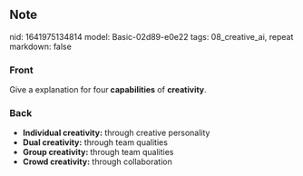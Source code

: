 ## Note
nid: 1641975134814
model: Basic-02d89-e0e22
tags: 08_creative_ai, repeat
markdown: false

### Front
Give a explanation for four<b> capabilities</b> of <b>creativity</b>.

### Back
<ul><li><b>Individual creativity:</b> through creative personality</li><li><b>Dual creativity:</b> through team qualities</li><li><b>Group creativity: </b>through team qualities</li><li><b>Crowd creativity:</b> through collaboration</li></ul>
